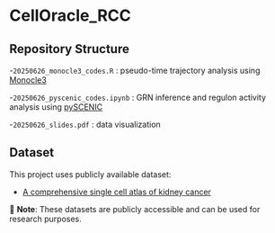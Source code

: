# CellOracle_RCC


## Repository Structure

-`20250626_monocle3_codes.R` :  pseudo-time trajectory analysis using [Monocle3](https://cole-trapnell-lab.github.io/monocle3/docs/getting_started/)

-`20250626_pyscenic_codes.ipynb` : GRN inference and regulon activity analysis using [pySCENIC](https://pyscenic.readthedocs.io/en/latest/tutorial.html)

-`20250626_slides.pdf` : data visualization

## Dataset

This project uses publicly available dataset: 
- [A comprehensive single cell atlas of kidney cancer](https://www.sanger.ac.uk/collaboration/microenvironment-of-kidney-cancer/)

📌 **Note**: These datasets are publicly accessible and can be used for research purposes.  
